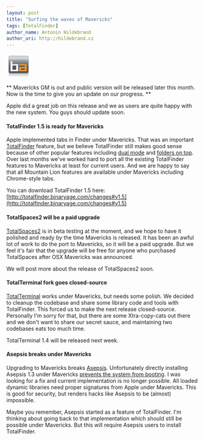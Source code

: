 ```yaml
---
layout: post
title: "Surfing the waves of Mavericks"
tags: [TotalFinder]
author_name: Antonin Hildebrand
author_uri: http://hildebrand.cz
---
```


<img src="/shared/img/icons/binaryage-badge-64.png" class="intro-icon"/>

** Mavericks GM is out and public version will be released later this month. Now is the time to give you an update on our progress. **

Apple did a great job on this release and we as users are quite happy with the new system. You guys should update soon.

#### TotalFinder 1.5 is ready for Mavericks

Apple implemented tabs in Finder under Mavericks. That was an important [TotalFinder](http://totalfinder.binaryage.com) feature, but we believe TotalFinder still makes good sense because of other popular features including [dual mode](http://totalfinder.binaryage.com/dual-mode) and [folders on top](http://totalfinder.binaryage.com/folders-on-top). Over last months we've worked hard to port all the existing TotalFinder features to Mavericks at least for current users. And we are happy to say that all Mountain Lion features are available under Mavericks including Chrome-style tabs.

You can download TotalFinder 1.5 here:
[http://totalfinder.binaryage.com/changes#v1.5](http://totalfinder.binaryage.com/changes#v1.5)

#### TotalSpaces2 will be a paid upgrade

[TotalSpaces2](http://totalspaces.binaryage.com) is in beta testing at the moment, and we hope to have it polished and ready by the time Mavericks is released. It has been an awful lot of work to do the port to Mavericks, so it will be a paid upgrade. But we feel it's fair that the upgrade will be free for anyone who purchased TotalSpaces after OSX Mavericks was announced.

We will post more about the release of TotalSpaces2 soon.

#### TotalTerminal fork goes closed-source

[TotalTerminal](http://totalterminal.binaryage.com) works under Mavericks, but needs some polish. We decided to cleanup the codebase and share some library code and tools with TotalFinder. This forced us to make the next release closed-source. Personally I'm sorry for that, but there are some Xtra-copy-cats out there and we don't want to share our secret sauce, and maintaining two codebases eats too much time.

TotalTerminal 1.4 will be released next week.

#### Asepsis breaks under Mavericks

Upgrading to Mavericks breaks [Asepsis](http://asepsis.binaryage.com). Unfortunately directly installing Asepsis 1.3 under Mavericks [prevents the system from booting](http://asepsis.binaryage.com/#panic-mode-). I was looking for a fix and current implementation is no longer possible. All loaded dynamic libraries need proper signatures from Apple under Mavericks. This is good for security, but renders hacks like Asepsis to be (almost) impossible.

Maybe you remember, Asepsis started as a feature of TotalFinder. I'm thinking about going back to that implementation which should still be possible under Mavericks. But this will require Asepsis users to install TotalFinder.
